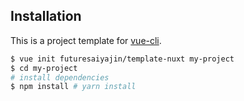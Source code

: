 ## Installation

This is a project template for [vue-cli](https://github.com/vuejs/vue-cli).

```bash
$ vue init futuresaiyajin/template-nuxt my-project
$ cd my-project
# install dependencies
$ npm install # yarn install
```